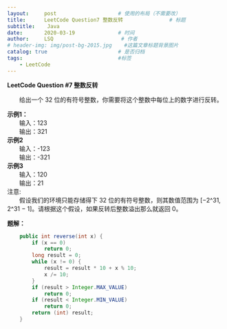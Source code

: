 ```yaml
---
layout:     post                    # 使用的布局（不需要改）
title:      LeetCode Question7 整数反转               # 标题 
subtitle:    Java
date:       2020-03-19              # 时间
author:     LSQ                      # 作者
# header-img: img/post-bg-2015.jpg    #这篇文章标题背景图片
catalog: true                       # 是否归档
tags:                               #标签
    - LeetCode
---  
```

  
**LeetCode Question #7 整数反转**  
  
&emsp;&emsp;给出一个 32 位的有符号整数，你需要将这个整数中每位上的数字进行反转。 

**示例1：**  
&emsp;&emsp;输入：123  
&emsp;&emsp;输出：321  
**示例2**  
&emsp;&emsp;输入：-123  
&emsp;&emsp;输出：-321  
**示例3**  
&emsp;&emsp;输入：120  
&emsp;&emsp;输出：21  
注意:  
&emsp;&emsp;假设我们的环境只能存储得下 32 位的有符号整数，则其数值范围为 [−2^31,  2^31 − 1]。请根据这个假设，如果反转后整数溢出那么就返回 0。

**题解：**  
```java
    public int reverse(int x) {
        if (x == 0)
            return 0;
        long result = 0;
        while (x != 0) {
            result = result * 10 + x % 10;
            x /= 10;
        }
        if (result > Integer.MAX_VALUE)
            return 0;
        if (result < Integer.MIN_VALUE)
            return 0;
        return (int) result;
    }
```
